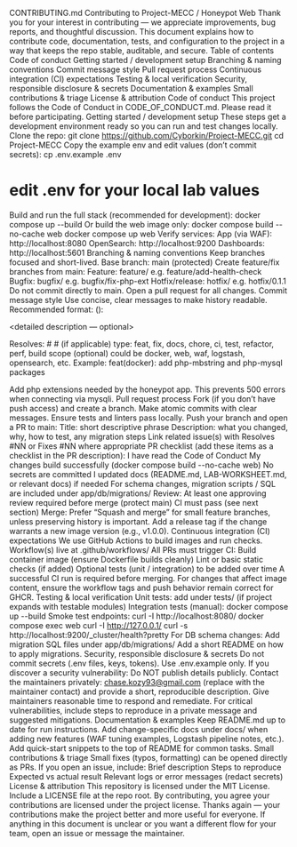 CONTRIBUTING.md
Contributing to Project-MECC / Honeypot Web
Thank you for your interest in contributing — we appreciate improvements, bug reports, and thoughtful discussion. This document explains how to contribute code, documentation, tests, and configuration to the project in a way that keeps the repo stable, auditable, and secure.
Table of contents
Code of conduct
Getting started / development setup
Branching & naming conventions
Commit message style
Pull request process
Continuous integration (CI) expectations
Testing & local verification
Security, responsible disclosure & secrets
Documentation & examples
Small contributions & triage
License & attribution
Code of conduct
This project follows the Code of Conduct in CODE_OF_CONDUCT.md. Please read it before participating.
Getting started / development setup
These steps get a development environment ready so you can run and test changes locally.
Clone the repo:
git clone https://github.com/Cyborkin/Project-MECC.git
cd Project-MECC
Copy the example env and edit values (don’t commit secrets):
cp .env.example .env
# edit .env for your local lab values
Build and run the full stack (recommended for development):
docker compose up --build
Or build the web image only:
docker compose build --no-cache web
docker compose up web
Verify services:
App (via WAF): http://localhost:8080
OpenSearch: http://localhost:9200
Dashboards: http://localhost:5601
Branching & naming conventions
Keep branches focused and short-lived.
Base branch: main (protected)
Create feature/fix branches from main:
Feature: feature/<short-descriptor> e.g. feature/add-health-check
Bugfix: bugfix/<short-descriptor> e.g. bugfix/fix-php-ext
Hotfix/release: hotfix/<version-or-issue> e.g. hotfix/0.1.1
Do not commit directly to main. Open a pull request for all changes.
Commit message style
Use concise, clear messages to make history readable.
Recommended format:
<type>(<scope>): <short summary>

<detailed description — optional>

Resolves: #<issue-number>  # (if applicable)
type: feat, fix, docs, chore, ci, test, refactor, perf, build
scope (optional) could be docker, web, waf, logstash, opensearch, etc.
Example:
feat(docker): add php-mbstring and php-mysql packages

Add php extensions needed by the honeypot app. This prevents 500 errors
when connecting via mysqli.
Pull request process
Fork (if you don’t have push access) and create a branch.
Make atomic commits with clear messages.
Ensure tests and linters pass locally.
Push your branch and open a PR to main:
Title: short descriptive phrase
Description: what you changed, why, how to test, any migration steps
Link related issue(s) with Resolves #NN or Fixes #NN where appropriate
PR checklist (add these items as a checklist in the PR description):
 I have read the Code of Conduct
 My changes build successfully (docker compose build --no-cache web)
 No secrets are committed
 I updated docs (README.md, LAB-WORKSHEET.md, or relevant docs) if needed
 For schema changes, migration scripts / SQL are included under app/db/migrations/
Review:
At least one approving review required before merge (protect main)
CI must pass (see next section)
Merge:
Prefer “Squash and merge” for small feature branches, unless preserving history is important.
Add a release tag if the change warrants a new image version (e.g., v1.0.0).
Continuous integration (CI) expectations
We use GitHub Actions to build images and run checks.
Workflow(s) live at .github/workflows/
All PRs must trigger CI:
Build container image (ensure Dockerfile builds cleanly)
Lint or basic static checks (if added)
Optional tests (unit / integration) to be added over time
A successful CI run is required before merging.
For changes that affect image content, ensure the workflow tags and push behavior remain correct for GHCR.
Testing & local verification
Unit tests: add under tests/ (if project expands with testable modules)
Integration tests (manual):
docker compose up --build
Smoke test endpoints:
curl -I http://localhost:8080/
docker compose exec web curl -I http://127.0.0.1/
curl -s http://localhost:9200/_cluster/health?pretty
For DB schema changes:
Add migration SQL files under app/db/migrations/
Add a short README on how to apply migrations.
Security, responsible disclosure & secrets
Do not commit secrets (.env files, keys, tokens). Use .env.example only.
If you discover a security vulnerability:
Do NOT publish details publicly.
Contact the maintainers privately: chase.kozy93@gmail.com (replace with the maintainer contact) and provide a short, reproducible description.
Give maintainers reasonable time to respond and remediate.
For critical vulnerabilities, include steps to reproduce in a private message and suggested mitigations.
Documentation & examples
Keep README.md up to date for run instructions.
Add change-specific docs under docs/ when adding new features (WAF tuning examples, Logstash pipeline notes, etc.).
Add quick-start snippets to the top of README for common tasks.
Small contributions & triage
Small fixes (typos, formatting) can be opened directly as PRs.
If you open an issue, include:
Brief description
Steps to reproduce
Expected vs actual result
Relevant logs or error messages (redact secrets)
License & attribution
This repository is licensed under the MIT License. Include a LICENSE file at the repo root. By contributing, you agree your contributions are licensed under the project license.
Thanks again — your contributions make the project better and more useful for everyone. If anything in this document is unclear or you want a different flow for your team, open an issue or message the maintainer.
